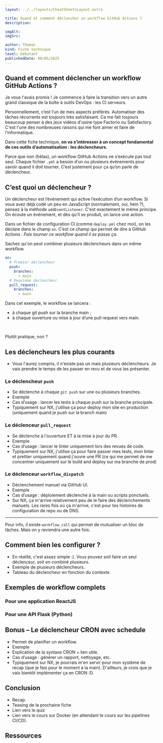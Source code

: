 ```yaml
---
layout: ../../layouts/CheatSheetsLayout.astro

title: Quand et comment déclencher un workflow GitHub Actions ?
description: 

imgAlt: 
imgSrc: 

author: Thomas
kind: Fiche technique
level: Débutant
publishedDate: 09/05/2025
---
```


<article>

# Quand et comment déclencher un workflow GitHub Actions ?

Je vous l'avais promis ! Je commence à faire la transition vers un autre grand classique de la boîte à outils DevOps : les CI serveurs. 

Personnellement, c’est l’un de mes aspects préférés. Automatiser des tâches récurrents est toujours très satisfaisant. Ca me fait toujours beaucoup penser à des jeux vidéos d'usine type Factorio ou Satisfactory. C'est l'une des nombreuses raisons qui me font aimer et faire de l'informatique.

Dans cette fiche technique, **on va s’intéresser à un concept fondamental de ces outils d’automatisation : les déclencheurs**.

Parce que non (hélas), un workflow GitHub Actions ne s’exécute pas tout seul. Chaque fichier `.yml` a besoin d’un ou plusieurs événements pour savoir quand il doit tourner. C’est justement pour ça qu’on parle de déclencheur.

## C’est quoi un déclencheur ?

Un déclencheur est l’événement qui active l’exécution d’un workflow. Si vous avez déjà codé un peu en JavaScript (normalement, oui, hein ?), pensez à la méthode `addEventListener`. C'est exactement le même principe. On écoute un événement, et dès qu’il se produit, on lance une action.

Dans un fichier de configuration CI (comme `deploy.yml` chez moi), on les déclare dans le champ `on`. C’est ce champ qui permet de dire à GitHub Actions : _Fais tourner ce workflow quand il se passe ça_.

Sachez qu'on peut combiner plusieurs déclencheurs dans un même workflow.

```yml
on:
  # Premier déclencheur 
  push:
    branches:
      - main
  # Deuxième déclencheur 
  pull_request:
    branches:
      - main
```

Dans cet exemple, le workflow se lancera :
- à chaque git push sur la branche main ;
- à chaque ouverture ou mise à jour d’une pull request vers main.

<br>

Plutôt pratique, non ?

## Les déclencheurs les plus courants

- Vous l'aurez compris, il n'existe pas un mais plusieurs déclencheurs. Je vais prendre le temps de les passer en revu et de vous les présenter.

### Le déclencheur `push`

- Se déclenche à chaque `git push` sur une ou plusieurs branches.
- Exemple
- Cas d’usage : lancer les tests à chaque push sur la branche principale.
- Typiquement sur NX, j'utilise ça pour deploy mon site en production (uniquement quand je push sur la branch main)

### Le déclenceur `pull_request`

- Se déclenche à l'ouverture ET à la mise à jour du PR.
- Exemple
- Cas d’usage : lancer le linter uniquement lors des revues de code.
- Typiquement sur NX, j'utilise ça pour faire passer mes tests, mon linter et prettier uniquement quand j'ouvre une PR (ce qui me permet de me concentrer uniquement sur le build and deploy sur ma branche de prod)

### Le déclenceur `workflow_dispatch`

- Déclenchement manuel via GitHub UI.
- Exemple
- Cas d’usage : déploiement déclenché à la main ou scripts ponctuels.
- Sur NX, ça m'arrive relativement peu de le faire des déclenchements manuels. Les rares fois où ça m'arrive, c'est pour tes histoires de configuration de repo ou de DNS.

---

Pour info, il existe `workflow_call` qui permet de mutualiser un bloc de tâches. Mais on y reviendra une autre fois.

## Comment bien les configurer ?

- En réalité, c'est assez simple :). Vous pouvez soit faire un seul déclenceur, soit en combiné plusieurs.
- Exemple de plusieurs déclencheurs.
- Tableau du déclencheur en fonction du contexte.

## Exemples de workflow complets 

### Pour une application ReactJS

### Pour une API Flask (Python)

## Bonus – Le déclencheur CRON avec schedule

- Permet de planifier un workflow.
- Exemple
- Explication de la syntaxe CRON + lien utile.
- Cas d’usage : générer un rapport, nettoyage, etc.
- Typiquement sur NX, je pourrais m'en servir pour mon système de recap (que je fais pour le moment à la main). D'ailleurs, je crois que je vais bientôt implémenter ça en CRON :D.

## Conclusion

- Recap.
- Teasing de la prochaine fiche
- Lien vers le quiz
- Lien vers le cours sur Docker (en attendant le cours sur les pipelines CI/CD).

## Ressources

</article>
